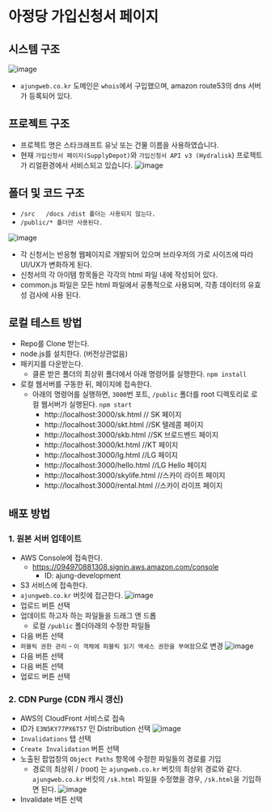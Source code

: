 # 아정당 가입신청서 페이지

## 시스템 구조
![image](https://user-images.githubusercontent.com/5215827/78162328-abca8180-7481-11ea-9c8f-d29b4002f7a4.png)
  - ```ajungweb.co.kr``` 도메인은 ```whois```에서 구입했으며, amazon route53의 dns 서버가 등록되어 있다.

## 프로젝트 구조
 - 프로젝트 명은 스타크래프트 유닛 또는 건물 이름을 사용하였습니다.
 - 현재 ```가입신청서 페이지(SupplyDepot)```와 ```가입신청서 API v3 (Hydralisk```) 프로젝트가 리얼환경에서 서비스되고 있습니다.
![image](https://user-images.githubusercontent.com/5215827/78163990-0f55ae80-7484-11ea-8223-3c115c0597fb.png)


## 폴더 및 코드 구조
  - ```/src   /docs /dist 폴더는 사용되지 않는다.```
  - ```/public/* 폴더만 사용된다.```
  
![image](https://user-images.githubusercontent.com/5215827/78158196-e6312000-747b-11ea-943a-08b211e715a9.png)
  - 각 신청서는 반응형 웹페이지로 개발되어 있으며 브라우저의 가로 사이즈에 따라 UI/UX가 변화하게 된다.
  - 신청서의 각 아이템 항목들은 각각의 html 파일 내에 작성되어 있다.
  - common.js 파일은 모든 html 파일에서 공통적으로 사용되며, 각종 데이터의 유효성 검사에 사용 
된다.

## 로컬 테스트 방법
  - Repo를 Clone 받는다.
  - node.js를 설치한다. (버전상관없음)
  - 패키지를 다운받는다.
    - 클론 받은 폴더의 최상위 폴더에서 아래 명령어를 실행한다.
    ```npm install```
  - 로컬 웹서버를 구동한 뒤, 페이지에 접속한다.
    - 아래의 명령어를 실행하면, ```3000```번 포트, ```/public``` 폴더를 root 디렉토리로 로컬 웹서버가 실행된다.
       ```npm start```
      - http://localhost:3000/sk.html   // SK 페이지
      - http://localhost:3000/skt.html    //SK 텔레콤 페이지
      - http://localhost:3000/skb.html    //SK 브로드밴드 페이지
      - http://localhost:3000/kt.html     //KT 페이지
      - http://localhost:3000/lg.html     //LG 페이지
      - http://localhost:3000/hello.html     //LG Hello 페이지
      - http://localhost:3000/skylife.html    //스카이 라이프 페이지
      - http://localhost:3000/rental.html    //스카이 라이프 페이지

## 배포 방법
### 1. 원본 서버 업데이트
   - AWS Console에 접속한다.
     - https://094970881308.signin.aws.amazon.com/console
         - ID: ajung-development
   - S3 서비스에 접속한다.
   - ```ajungweb.co.kr``` 버킷에 접근한다.
     ![image](https://user-images.githubusercontent.com/5215827/78159569-b125cd00-747d-11ea-80bb-422b86468023.png)
   - 업로드 버튼 선택
   - 업데이트 하고자 하는 파일들을 드래그 앤 드롭
       - 로컬 ```/public``` 폴더아래의 수정한 파일들
   - 다음 버튼 선택
   - ```퍼블릭 권한 관리``` - ```이 객체에 퍼블릭 읽기 액세스 권한을 부여함```으로 변경
     ![image](https://user-images.githubusercontent.com/5215827/78159997-4cb73d80-747e-11ea-8cf3-a36199cd4a78.png)
  - 다음 버튼 선택
  - 다음 버튼 선택
  - 업로드 버튼 선택

### 2. CDN Purge (CDN 캐시 갱신)
   - AWS의 CloudFront 서비스로 접속
   - ID가 ```E3N5KY77PX6T57```  인 Distribution 선택 
     ![image](https://user-images.githubusercontent.com/5215827/78160341-c18a7780-747e-11ea-9b89-d7418bd0c6c5.png)
   - ```Invalidations``` 탭 선택
   - ```Create Invalidation``` 버튼 선택
   - 노출된 팝업창의 ```Object Paths``` 항목에 수정한 파일들의 경로를 기입
       - 경로의 최상위 / (root) 는 ```ajungweb.co.kr``` 버킷의 최상위 경로와 같다.
           ```ajungweb.co.kr``` 버킷의 ```/sk.html``` 파일을 수정했을 경우, ```/sk.html```을 기입하면 된다.
       ![image](https://user-images.githubusercontent.com/5215827/78160736-542b1680-747f-11ea-8926-01d718ab799a.png)
   - Invalidate 버튼 선택



